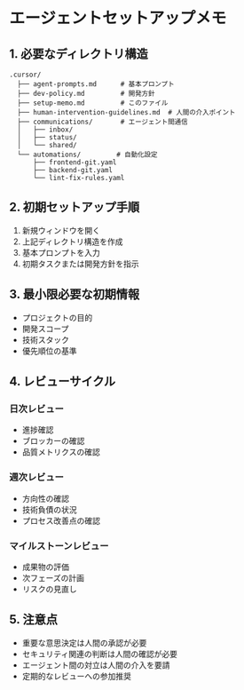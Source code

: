 # エージェントセットアップメモ

## 1. 必要なディレクトリ構造
```
.cursor/
  ├── agent-prompts.md      # 基本プロンプト
  ├── dev-policy.md         # 開発方針
  ├── setup-memo.md         # このファイル
  ├── human-intervention-guidelines.md  # 人間の介入ポイント
  ├── communications/       # エージェント間通信
  │   ├── inbox/
  │   ├── status/
  │   └── shared/
  └── automations/         # 自動化設定
      ├── frontend-git.yaml
      ├── backend-git.yaml
      └── lint-fix-rules.yaml
```

## 2. 初期セットアップ手順
1. 新規ウィンドウを開く
2. 上記ディレクトリ構造を作成
3. 基本プロンプトを入力
4. 初期タスクまたは開発方針を指示

## 3. 最小限必要な初期情報
- プロジェクトの目的
- 開発スコープ
- 技術スタック
- 優先順位の基準

## 4. レビューサイクル
### 日次レビュー
- 進捗確認
- ブロッカーの確認
- 品質メトリクスの確認

### 週次レビュー
- 方向性の確認
- 技術負債の状況
- プロセス改善点の確認

### マイルストーンレビュー
- 成果物の評価
- 次フェーズの計画
- リスクの見直し

## 5. 注意点
- 重要な意思決定は人間の承認が必要
- セキュリティ関連の判断は人間の確認が必要
- エージェント間の対立は人間の介入を要請
- 定期的なレビューへの参加推奨 